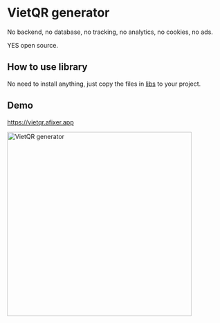# VietQR generator

No backend, no database, no tracking, no analytics, no cookies, no ads.

YES open source.

## How to use library

No need to install anything, just copy the files in [libs](./libs) to your project.

## Demo

<https://vietqr.afixer.app>

<img width="426" alt="VietQR generator" src="https://github.com/openhoangnc/vietqr/assets/20717116/5f078eea-9c7e-4b61-b514-717d9f6c7489">
